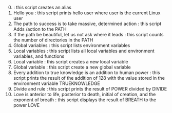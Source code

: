 0. <o> : this script creates an alias
1. Hello you : this script prints hello user where user is the current Linux user
2. The path to success is to take massive, determined action : this script Adds /action to the PATH
3.  If the path be beautiful, let us not ask where it leads : this script counts the number of directories in the PATH
4. Global variables : this script lists environment variables
5. Local variables : this script lists all local variables and environment variables, and functions
6. Local variable : this script creates a new local variable
7. Global variable : this script create a new global variable
8. Every addition to true knowledge is an addition to human power : this script prints the result of the addition of 128 with the value stored in the environment variable TRUEKNOWLEDGE
9. Divide and rule :  this script prints the result of POWER divided by DIVIDE
10. Love is anterior to life, posterior to death, initial of creation, and the exponent of breath : this script displays the result of BREATH to the power LOVE
